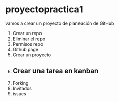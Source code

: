 # proyectopractica1
vamos a crear un proyecto de planeación de GitHub

1. Crear un repo
2. Eliminar el repo
3. Permisos repo
4. Github page
5. Crear un proyecto
6. Crear una tarea en kanban
   ------------
7. Forking
8. Invitados
9. issues
